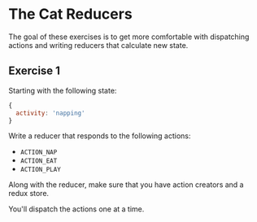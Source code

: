 # The Cat Reducers

The goal of these exercises is to get more comfortable with dispatching actions and writing reducers that calculate new state.

## Exercise 1

Starting with the following state:

```js
{
  activity: 'napping'
}
```

Write a reducer that responds to the following actions:

* `ACTION_NAP`
* `ACTION_EAT`
* `ACTION_PLAY`

Along with the reducer, make sure that you have action creators and a redux store.

You'll dispatch the actions one at a time.

<!--

## Exercise 2

This is a variation on exercise #1, but it requires you to create actions that have payloads.

Your initial state has the following:

```js
{
  name: 'Guster',
  activity: 'blep'
}
```

Write a reducer that responds to the following actions:

* `ACTION_SET_NAME`
* `ACTION_SET_ACTIVITY`

Modify your action creators and reducer so that you can modify _two_ pieces of state based on the information in the `action.payload`.

## Exercise 3

### The "So Many Cats!" Reducer

Your initial state is:

```js
  cats: {
    1001: {
      name: 'Beans',
      activity: 'meowing',
    },
    1002: {
      name: 'Bandit',
      activity: 'eating',
    },
  },
```

Your reducer will respond to the following actions:

* `ACTION_SET_NAME`
* `ACTION_SET_ACTIVITY`
* `ACTION_ADD_CAT`

Modify the action creators and reducers so that you can update an existing cat by their id, and you can add a new cat. In both cases, you'll need to identify the cat by their id in the action.payload.

#### NOTE

When you create a cat, generate a new id. Think in terms of something like this:
`const id = Math.random().toString(36).substring(2, 15) + Math.random().toString(36).substring(2, 15);` -->